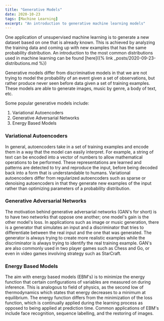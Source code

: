 ```yaml
---
title: "Generative Models"
date: 2020-10-23
tags: [Machine Learning]
excerpt: "An introduction to generative machine learning models"
---
```


One application of unsupervised machine learning is to generate a new dataset based on one that is already known. This is achieved by analyzing the training data and coming up with new examples that has the same probability distribution. An introduction to the most common distributions used in machine learning can be found [here]({% link _posts/2020-09-23-distributions.md %})

Generative models differ from discriminative models in that we are not trying to model the probability of an event given a set of observations, but rather produce never seen before data given a set of training examples. These models are able to generate images, music by genre, a body of text, etc.

Some popular generative models include:
1. Variational Autoencoders
2. Generative Adversarial Networks
3. Energy Based Models

### Variational Autoencoders
In general, autoencoders take in a set of training examples and encode them in a way that the model can easily interpret. For example, a string of text can be encoded into a vector of numbers to allow mathematical operations to be performed. These representations are learned and patterns are detected to try and reproduce the input, before being decoded back into a form that is understandable to humans. Variational autoencoders differ from regularized autoencoders such as sparse or denoising autoencoders in that they generate new examples of the input rather than optimizing parameters of a probability distribution. 

### Generative Adversarial Networks
The motivation behind generative adversarial networks (GAN's for short) is to have two networks that oppose one another; one model's gain is the other model's loss. In applications such as image or music generation, there is a generator that simulates an input and a discriminator that tries to differentiate between the real input and the one that was generated. The generator is always trying to create more realistic examples while the discriminator is always trying to identify the real training example. GAN's are also commonly used in two player games such as Chess and Go, or even in video games involving strategy such as StarCraft. 

### Energy Based Models
The aim with energy based models (EBM's) is to minimize the energy function that certain configurations of variables are measured on during inference. This is analogous to field of physics, as the second low of thermodynamics which states that energy decreases to a minimum at equilibrium. The energy function differs from the minimization of the loss function, which is continually applied during the learning process as opposed to being applied at prediction time. Common applications of EBM's include face recognition, sequence labelling, and the restoring of images. 
